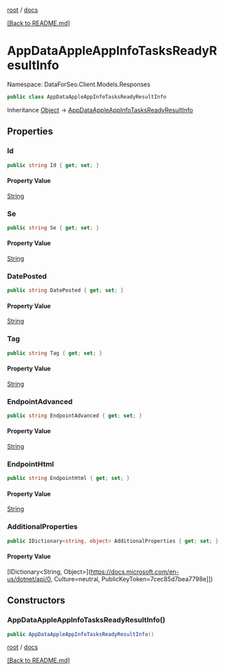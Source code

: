 [root](./../ "root") / [docs](./ "docs")

[[Back to README.md]](./../README.md "[Back to README.md]")

# AppDataAppleAppInfoTasksReadyResultInfo

Namespace: DataForSeo.Client.Models.Responses

```csharp
public class AppDataAppleAppInfoTasksReadyResultInfo
```

Inheritance [Object](https://docs.microsoft.com/en-us/dotnet/api/Object) → [AppDataAppleAppInfoTasksReadyResultInfo](./AppDataAppleAppInfoTasksReadyResultInfo.md)

## Properties

### **Id**

```csharp
public string Id { get; set; }
```

#### Property Value

[String](https://docs.microsoft.com/en-us/dotnet/api/String)<br>

### **Se**

```csharp
public string Se { get; set; }
```

#### Property Value

[String](https://docs.microsoft.com/en-us/dotnet/api/String)<br>

### **DatePosted**

```csharp
public string DatePosted { get; set; }
```

#### Property Value

[String](https://docs.microsoft.com/en-us/dotnet/api/String)<br>

### **Tag**

```csharp
public string Tag { get; set; }
```

#### Property Value

[String](https://docs.microsoft.com/en-us/dotnet/api/String)<br>

### **EndpointAdvanced**

```csharp
public string EndpointAdvanced { get; set; }
```

#### Property Value

[String](https://docs.microsoft.com/en-us/dotnet/api/String)<br>

### **EndpointHtml**

```csharp
public string EndpointHtml { get; set; }
```

#### Property Value

[String](https://docs.microsoft.com/en-us/dotnet/api/String)<br>

### **AdditionalProperties**

```csharp
public IDictionary<string, object> AdditionalProperties { get; set; }
```

#### Property Value

[IDictionary&lt;String, Object&gt;](https://docs.microsoft.com/en-us/dotnet/api/0, Culture=neutral, PublicKeyToken=7cec85d7bea7798e]])<br>

## Constructors

### **AppDataAppleAppInfoTasksReadyResultInfo()**

```csharp
public AppDataAppleAppInfoTasksReadyResultInfo()
```

[root](./../ "root") / [docs](./ "docs")

[[Back to README.md]](./../README.md "[Back to README.md]")